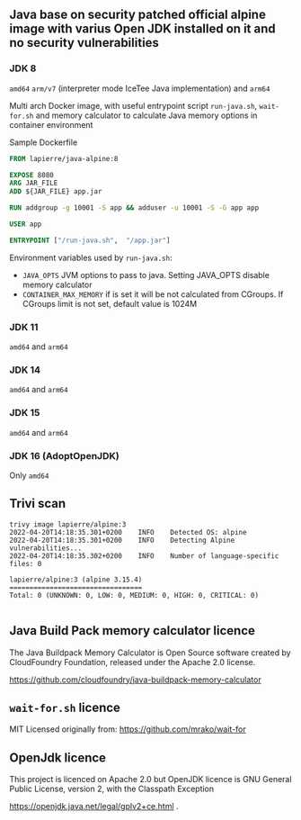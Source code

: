 ## Java base on security patched official alpine image with varius Open JDK installed on it and no security vulnerabilities 
 
### JDK 8

`amd64` `arm/v7` (interpreter mode IceTee Java implementation) and `arm64`

Multi arch Docker image, with useful entrypoint script `run-java.sh`, `wait-for.sh` and memory calculator to calculate Java memory 
options in container environment 

Sample Dockerfile

```dockerfile
FROM lapierre/java-alpine:8

EXPOSE 8080
ARG JAR_FILE
ADD ${JAR_FILE} app.jar

RUN addgroup -g 10001 -S app && adduser -u 10001 -S -G app app

USER app

ENTRYPOINT ["/run-java.sh",  "/app.jar"]
```

Environment variables used by `run-java.sh`:

- `JAVA_OPTS` JVM options to pass to java. Setting JAVA_OPTS disable memory calculator
- `CONTAINER_MAX_MEMORY` if is set it will be not calculated from CGroups. If CGroups limit is not set, default value is 1024M

### JDK 11

`amd64` and `arm64`

### JDK 14

`amd64` and `arm64`

### JDK 15

`amd64` and `arm64`

### JDK 16 (AdoptOpenJDK)

Only `amd64`

## Trivi scan

```
trivy image lapierre/alpine:3
2022-04-20T14:18:35.301+0200	INFO	Detected OS: alpine
2022-04-20T14:18:35.301+0200	INFO	Detecting Alpine vulnerabilities...
2022-04-20T14:18:35.302+0200	INFO	Number of language-specific files: 0

lapierre/alpine:3 (alpine 3.15.4)
=================================
Total: 0 (UNKNOWN: 0, LOW: 0, MEDIUM: 0, HIGH: 0, CRITICAL: 0)


```

## Java Build Pack memory calculator licence

The Java Buildpack Memory Calculator is Open Source software created by CloudFoundry Foundation, released under the Apache 2.0 license.

https://github.com/cloudfoundry/java-buildpack-memory-calculator

## `wait-for.sh` licence

MIT Licensed originally from: https://github.com/mrako/wait-for

## OpenJdk licence

This project is licenced on Apache 2.0 but OpenJDK licence is
GNU General Public License, version 2, with the Classpath Exception

https://openjdk.java.net/legal/gplv2+ce.html
.
